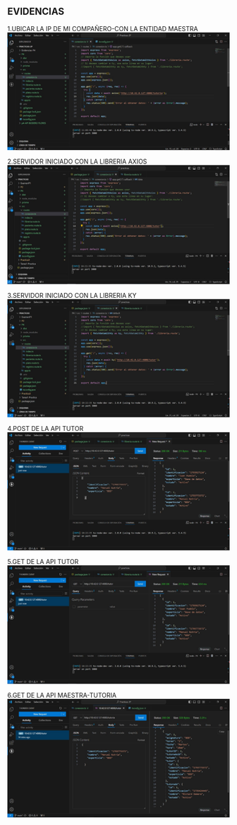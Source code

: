 
## EVIDENCIAS

1.UBICAR LA IP DE MI COMPAÑERO-CON LA ENTIDAD MAESTRA
![1](/Parcial2-P4/Evidencias-P4/1.jpg)

2.SERVIDOR INICIADO CON LA LIBRERIA AXIOS
![2](/Parcial2-P4/Evidencias-P4/2.jpg)

3.SERVIDOR INICIADO CON LA LIBRERIA KY
![3](/Parcial2-P4/Evidencias-P4/3.jpg)

4.POST DE LA API TUTOR
![4](/Parcial2-P4/Evidencias-P4/4.jpg)

5.GET DE LA API TUTOR
![5](/Parcial2-P4/Evidencias-P4/5.jpg)

6.GET DE LA API MAESTRA-TUTORIA
![6](/Parcial2-P4/Evidencias-P4/6.jpg)